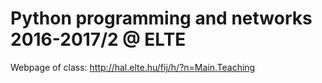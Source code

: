 # Python programming and networks 2016-2017/2 @ ELTE

Webpage of class: http://hal.elte.hu/fij/h/?n=Main.Teaching
